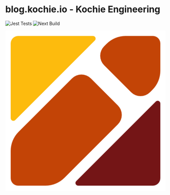 # blog.kochie.io - Kochie Engineering
![Jest Tests](https://github.com/kochie/blog.kochie.io/workflows/Jest%20Tests/badge.svg)
![Next Build](https://github.com/kochie/blog.kochie.io/workflows/Next%20Build/badge.svg)

<img src="./public/images/icons/blog-logo-512.png" style="text-align: center;">
